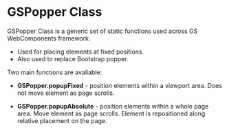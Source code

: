 # GSPopper Class
 
GSPopper Class is a generic set of static functions used across GS WebComponents framework.

 * Used for placing elements at fixed positions.
 * Also used to replace Bootstrap popper.

 Two main functions are avaliable:

  * **GSPopper.popupFixed** - position elements within a viewport area. Does not move element as page scrolls. 

  * **GSPopper.popupAbsolute** - position elements within a whole page area. Move element as page scrolls. 
  Element is repositioned along relative placement on the page.